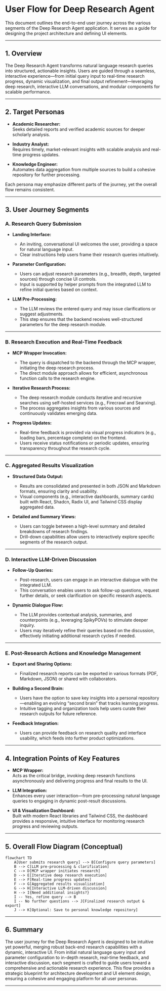 # User Flow for Deep Research Agent

This document outlines the end-to-end user journey across the various segments of the Deep Research Agent application. It serves as a guide for designing the project architecture and defining UI elements.

---

## 1. Overview

The Deep Research Agent transforms natural language research queries into structured, actionable insights. Users are guided through a seamless, interactive experience—from initial query input to real-time research progress, dynamic visualization, and final output refinement—leveraging deep research, interactive LLM conversations, and modular components for scalable performance.

---

## 2. Target Personas

- **Academic Researcher:**  
  Seeks detailed reports and verified academic sources for deeper scholarly analysis.

- **Industry Analyst:**  
  Requires timely, market-relevant insights with scalable analysis and real-time progress updates.

- **Knowledge Engineer:**  
  Automates data aggregation from multiple sources to build a cohesive repository for further processing.

Each persona may emphasize different parts of the journey, yet the overall flow remains consistent.

---

## 3. User Journey Segments

### A. Research Query Submission

- **Landing Interface:**  
  - An inviting, conversational UI welcomes the user, providing a space for natural language input.
  - Clear instructions help users frame their research queries intuitively.

- **Parameter Configuration:**  
  - Users can adjust research parameters (e.g., breadth, depth, targeted sources) through concise UI controls.
  - Input is supported by helper prompts from the integrated LLM to refine initial queries based on context.

- **LLM Pre-Processing:**  
  - The LLM reviews the entered query and may issue clarifications or suggest adjustments.
  - This step ensures that the backend receives well-structured parameters for the deep research module.

---

### B. Research Execution and Real-Time Feedback

- **MCP Wrapper Invocation:**  
  - The query is dispatched to the backend through the MCP wrapper, initiating the deep research process.
  - The direct module approach allows for efficient, asynchronous function calls to the research engine.

- **Iterative Research Process:**  
  - The deep research module conducts iterative and recursive searches using self-hosted services (e.g., Firecrawl and Searxing).
  - The process aggregates insights from various sources and continuously validates emerging data.

- **Progress Updates:**  
  - Real-time feedback is provided via visual progress indicators (e.g., loading bars, percentage complete) on the frontend.
  - Users receive status notifications or periodic updates, ensuring transparency throughout the research cycle.

---

### C. Aggregated Results Visualization

- **Structured Data Output:**  
  - Results are consolidated and presented in both JSON and Markdown formats, ensuring clarity and usability.
  - Visual components (e.g., interactive dashboards, summary cards) built with React, Shadcn, Radix UI, and Tailwind CSS display aggregated data.

- **Detailed and Summary Views:**  
  - Users can toggle between a high-level summary and detailed breakdowns of research findings.
  - Drill-down capabilities allow users to interactively explore specific segments of the research output.

---

### D. Interactive LLM-Driven Discussion

- **Follow-Up Queries:**  
  - Post-research, users can engage in an interactive dialogue with the integrated LLM.
  - This conversation enables users to ask follow-up questions, request further details, or seek clarification on specific research aspects.

- **Dynamic Dialogue Flow:**  
  - The LLM provides contextual analysis, summaries, and counterpoints (e.g., leveraging SpikyPOVs) to stimulate deeper inquiry.
  - Users may iteratively refine their queries based on the discussion, effectively initiating additional research cycles if needed.

---

### E. Post-Research Actions and Knowledge Management

- **Export and Sharing Options:**  
  - Finalized research reports can be exported in various formats (PDF, Markdown, JSON) or shared with collaborators.
  
- **Building a Second Brain:**  
  - Users have the option to save key insights into a personal repository—enabling an evolving “second brain” that tracks learning progress.
  - Intuitive tagging and organization tools help users curate their research outputs for future reference.

- **Feedback Integration:**  
  - Users can provide feedback on research quality and interface usability, which feeds into further product optimizations.

---

## 4. Integration Points of Key Features

- **MCP Wrapper:**  
  Acts as the critical bridge, invoking deep research functions asynchronously and delivering progress and final results to the UI.

- **LLM Integration:**  
  Enhances every user interaction—from pre-processing natural language queries to engaging in dynamic post-result discussions.

- **UI & Visualization Dashboard:**  
  Built with modern React libraries and Tailwind CSS, the dashboard provides a responsive, intuitive interface for monitoring research progress and reviewing outputs.

---

## 5. Overall Flow Diagram (Conceptual)

```mermaid
flowchart TD
    A[User submits research query] --> B[Configure query parameters]
    B --> C[LLM pre-processing & clarification]
    C --> D[MCP wrapper initiates research]
    D --> E[Iterative deep research execution]
    E --> F[Real-time progress updates]
    F --> G[Aggregated results visualization]
    G --> H[Interactive LLM-driven discussion]
    H --> I{Need additional insights?}
    I -- Yes, refine query --> B
    I -- No further questions --> J[Finalized research output & export]
    J --> K[Optional: Save to personal knowledge repository]
```

---

## 6. Summary

The user journey for the Deep Research Agent is designed to be intuitive yet powerful, merging robust back-end research capabilities with a dynamic, interactive UI. From initial natural language query input and parameter configuration to in-depth research, real-time feedback, and interactive discussion, each segment is crafted to guide users toward a comprehensive and actionable research experience. This flow provides a strategic blueprint for architecture development and UI element design, ensuring a cohesive and engaging platform for all user personas.

---